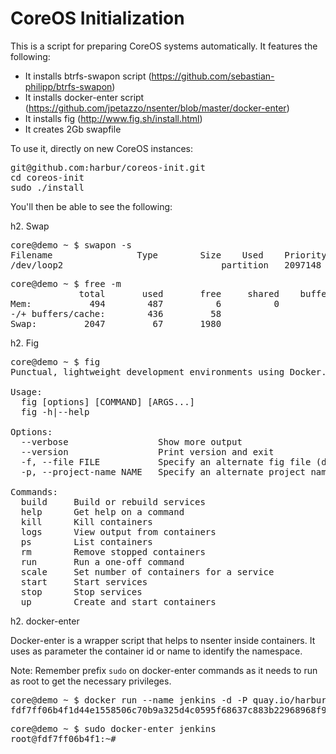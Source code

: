 CoreOS Initialization
=====================

This is a script for preparing CoreOS systems automatically. It features the following:

* It installs btrfs-swapon script (https://github.com/sebastian-philipp/btrfs-swapon)
* It installs docker-enter script (https://github.com/jpetazzo/nsenter/blob/master/docker-enter)
* It installs fig (http://www.fig.sh/install.html)
* It creates 2Gb swapfile

To use it, directly on new CoreOS instances:

<pre>
git@github.com:harbur/coreos-init.git
cd coreos-init
sudo ./install
</pre>

You'll then be able to see the following:

h2. Swap

<pre>
core@demo ~ $ swapon -s
Filename				Type		Size	Used	Priority
/dev/loop2                             	partition	2097148	69420	-1
</pre>

<pre>
core@demo ~ $ free -m 
             total       used       free     shared    buffers     cached
Mem:           494        487          6          0          0         51
-/+ buffers/cache:        436         58
Swap:         2047         67       1980
</pre>

h2. Fig

<pre>
core@demo ~ $ fig 
Punctual, lightweight development environments using Docker.

Usage:
  fig [options] [COMMAND] [ARGS...]
  fig -h|--help

Options:
  --verbose                 Show more output
  --version                 Print version and exit
  -f, --file FILE           Specify an alternate fig file (default: fig.yml)
  -p, --project-name NAME   Specify an alternate project name (default: directory name)

Commands:
  build     Build or rebuild services
  help      Get help on a command
  kill      Kill containers
  logs      View output from containers
  ps        List containers
  rm        Remove stopped containers
  run       Run a one-off command
  scale     Set number of containers for a service
  start     Start services
  stop      Stop services
  up        Create and start containers
</pre>

h2. docker-enter

Docker-enter is a wrapper script that helps to nsenter inside containers. It uses as parameter the container id or name to identify the namespace.

Note: Remember prefix `sudo` on docker-enter commands as it needs to run as root to get the necessary privileges.

<pre>
core@demo ~ $ docker run --name jenkins -d -P quay.io/harbur/jenkins
fdf7ff06b4f1d44e1558506c70b9a325d4c0595f68637c883b22968968f9c87f
</pre>

<pre>
core@demo ~ $ sudo docker-enter jenkins
root@fdf7ff06b4f1:~# 
</pre>


